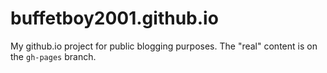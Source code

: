 buffetboy2001.github.io
=======================

My github.io project for public blogging purposes. The "real" content is on the `gh-pages` branch.
